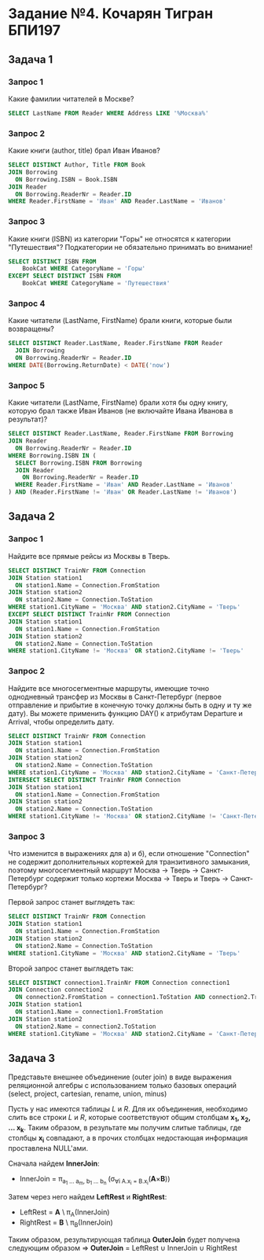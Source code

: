 # Задание №4. Кочарян Тигран БПИ197
## Задача 1
### Запрос 1
Какие фамилии читателей в Москве?

```sql
SELECT LastName FROM Reader WHERE Address LIKE '%Москва%'
```

### Запрос 2
Какие книги (author, title) брал Иван Иванов?

```sql
SELECT DISTINCT Author, Title FROM Book
JOIN Borrowing 
  ON Borrowing.ISBN = Book.ISBN
JOIN Reader 
  ON Borrowing.ReaderNr = Reader.ID
WHERE Reader.FirstName = 'Иван' AND Reader.LastName = 'Иванов'
```

### Запрос 3
Какие книги (ISBN) из категории "Горы" не относятся к категории "Путешествия"?
Подкатегории не обязательно принимать во внимание!

```sql
SELECT DISTINCT ISBN FROM 
	BookCat WHERE CategoryName = 'Горы' 
EXCEPT SELECT DISTINCT ISBN FROM 
	BookCat WHERE CategoryName = 'Путешествия'
```

### Запрос 4
Какие читатели (LastName, FirstName) брали книги, которые были возвращены?

```sql
SELECT DISTINCT Reader.LastName, Reader.FirstName FROM Reader
  JOIN Borrowing 
  ON Borrowing.ReaderNr = Reader.ID
WHERE DATE(Borrowing.ReturnDate) < DATE('now')
```

### Запрос 5
Какие читатели (LastName, FirstName) брали хотя бы одну книгу,
которую брал также Иван Иванов (не включайте Ивана Иванова в результат)?

```sql
SELECT DISTINCT Reader.LastName, Reader.FirstName FROM Borrowing
JOIN Reader 
  ON Borrowing.ReaderNr = Reader.ID
WHERE Borrowing.ISBN IN (
  SELECT Borrowing.ISBN FROM Borrowing
  JOIN Reader 
    ON Borrowing.ReaderNr = Reader.ID
  WHERE Reader.FirstName = 'Иван' AND Reader.LastName = 'Иванов'
) AND (Reader.FirstName != 'Иван' OR Reader.LastName != 'Иванов')
```

## Задача 2
### Запрос 1
Найдите все прямые рейсы из Москвы в Тверь.

```sql
SELECT DISTINCT TrainNr FROM Connection
JOIN Station station1 
  ON station1.Name = Connection.FromStation
JOIN Station station2 
  ON station2.Name = Connection.ToStation
WHERE station1.CityName = 'Москва' AND station2.CityName = 'Тверь'
EXCEPT SELECT DISTINCT TrainNr FROM Connection
JOIN Station station1 
  ON station1.Name = Connection.FromStation
JOIN Station station2 
  ON station2.Name = Connection.ToStation
WHERE station1.CityName != 'Москва' OR station2.CityName != 'Тверь'
```

### Запрос 2
Найдите все многосегментные маршруты, имеющие точно однодневный трансфер из Москвы в Санкт-Петербург
(первое отправление и прибытие в конечную точку должны быть в одну и ту же дату).
Вы можете применить функцию DAY() к атрибутам Departure и Arrival, чтобы определить дату.

```sql
SELECT DISTINCT TrainNr FROM Connection
JOIN Station station1 
  ON station1.Name = Connection.FromStation
JOIN Station station2 
  ON station2.Name = Connection.ToStation
WHERE station1.CityName = 'Москва' AND station2.CityName = 'Санкт-Петербург' AND DAY(Arrival) = day(Departure)
INTERSECT SELECT DISTINCT TrainNr FROM Connection
JOIN Station station1 
  ON station1.Name = Connection.FromStation
JOIN Station station2 
  ON station2.Name = Connection.ToStation
WHERE station1.CityName != 'Москва' OR station2.CityName != 'Санкт-Петербург'
```

### Запрос 3
Что изменится в выражениях для а) и б), если отношение "Connection" не содержит дополнительных кортежей для транзитивного замыкания,
поэтому многосегментный маршрут Москва -> Тверь -> Санкт-Петербург содержит только кортежи Москва -> Тверь и Тверь -> Санкт-Петербург?

Первой запрос станет выглядеть так:

```sql
SELECT DISTINCT TrainNr FROM Connection
JOIN Station station1 
  ON station1.Name = Connection.FromStation
JOIN Station station2 
  ON station2.Name = Connection.ToStation
WHERE station1.CityName = 'Москва' AND station2.CityName = 'Тверь'
```

Второй запрос станет выглядеть так:

```sql
SELECT DISTINCT connection1.TrainNr FROM Connection connection1
JOIN Connection connection2 
  ON connection2.FromStation = connection1.ToStation AND connection2.TrainNr = connection1.TrainNr
JOIN Station station1 
  ON station1.Name = connection1.FromStation
JOIN Station station2 
  ON station2.Name = connection2.ToStation
WHERE station1.CityName = 'Москва' AND station2.CityName = 'Санкт-Петербург' AND DAY(connection2.Arrival) DAYday(connection1.Departure)
```

## Задача 3
Представьте внешнее объединение (outer join) в виде выражения реляционной алгебры с использованием только базовых операций
(select, project, cartesian, rename, union, minus)

Пусть у нас имеются таблицы *L* и *R*.
Для их объединения, необходимо слить все строки *L* и *R*, которые соответствуют общим столбцам **x<sub>1</sub>, x<sub>2</sub>, ... x<sub>k</sub>**.
Таким образом, в результате мы получим слитые таблицы, где столбцы **x<sub>i</sub>** совпадают, а в прочих столбцах недостающая информация проставлена NULL'ами.

Сначала найдем **InnerJoin**:
* InnerJoin = π<sub>a<sub>1</sub> ... a<sub>m</sub>, b<sub>1</sub> ... b<sub>n</sub> </sub>(σ<sub>∀i A.x<sub>i</sub> = B.x<sub>i</sub></sub>(**A**×**B**))

Затем через него найдем **LeftRest** и **RightRest**:
* LeftRest = **A** \ π<sub>A</sub>(InnerJoin)
* RightRest = **B** \ π<sub>B</sub>(InnerJoin)

Таким образом, результирующая таблица **OuterJoin** будет получена следующим образом => 
**OuterJoin** = LeftRest ∪ InnerJoin ∪ RightRest

